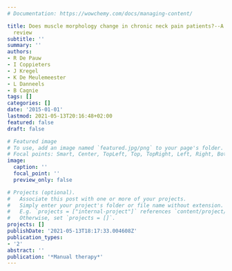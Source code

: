 ```yaml
---
# Documentation: https://wowchemy.com/docs/managing-content/

title: Does muscle morphology change in chronic neck pain patients?--A systematic
  review
subtitle: ''
summary: ''
authors:
- R De Pauw
- I Coppieters
- J Kregel
- K De Meulemeester
- L Danneels
- B Cagnie
tags: []
categories: []
date: '2015-01-01'
lastmod: 2021-05-13T20:16:48+02:00
featured: false
draft: false

# Featured image
# To use, add an image named `featured.jpg/png` to your page's folder.
# Focal points: Smart, Center, TopLeft, Top, TopRight, Left, Right, BottomLeft, Bottom, BottomRight.
image:
  caption: ''
  focal_point: ''
  preview_only: false

# Projects (optional).
#   Associate this post with one or more of your projects.
#   Simply enter your project's folder or file name without extension.
#   E.g. `projects = ["internal-project"]` references `content/project/deep-learning/index.md`.
#   Otherwise, set `projects = []`.
projects: []
publishDate: '2021-05-13T18:17:33.004608Z'
publication_types:
- '2'
abstract: ''
publication: '*Manual therapy*'
---
```

